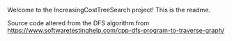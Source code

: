 Welcome to the IncreasingCostTreeSearch project! This is the readme.

Source code altered from the DFS algorithm from https://www.softwaretestinghelp.com/cpp-dfs-program-to-traverse-graph/
